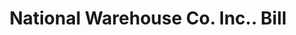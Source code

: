 ---
doi: 10.7916/D8P85PZQ
date_other: '1923'
date_other_textual: '1923'
form: printed ephemera
genre:
- Invoices
name:
- National Warehouse Co. Inc.
object_in_context_url: https://biggert.cul.columbia.edu/items/view/ave_biggert_01077
subject_hierarchical_geographic:
- New York, New York, United States
subject_name:
- National Warehouse Co. Inc.
title: National Warehouse Co. Inc.. Bill
sort_title: National Warehouse Co. Inc.. Bill
call_number: ave_biggert_01077
coordinates:
- 40.71277777777778,-74.00583333333333
pid: ave_biggert_01077
identifiers: ave_biggert_01077
canvas_id: ldpd:396342
permalink: "/items/ave_biggert_01077/"
layout: iiif-image-page
---